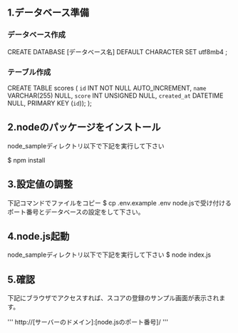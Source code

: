 ## 1.データベース準備

### データベース作成

  CREATE DATABASE [データベース名] DEFAULT CHARACTER SET utf8mb4 ;

### テーブル作成

  CREATE TABLE scores (
    `id` INT NOT NULL AUTO_INCREMENT,
    `name` VARCHAR(255) NULL,
    `score` INT UNSIGNED NULL,
    `created_at` DATETIME NULL,
    PRIMARY KEY (`id`));
  );

## 2.nodeのパッケージをインストール

  node_sampleディレクトリ以下で下記を実行して下さい
  
  $ npm install

## 3.設定値の調整

  下記コマンドでファイルをコピー
  $ cp .env.example .env
  node.jsで受け付けるポート番号とデータベースの設定をして下さい。

## 4.node.js起動

  node_sampleディレクトリ以下で下記を実行して下さい
  $ node index.js

## 5.確認

  下記にブラウザでアクセスすれば、スコアの登録のサンプル画面が表示されます。
  
'''
  http://[サーバーのドメイン]:[node.jsのポート番号]/
'''
